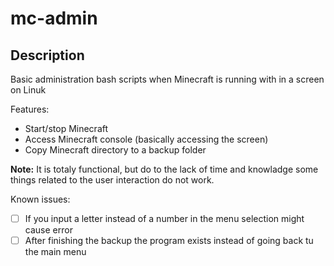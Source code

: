 # mc-admin

## Description
Basic administration bash scripts when Minecraft is running with in a screen on Linuk

Features:
* Start/stop Minecraft
* Access Minecraft console (basically accessing the screen)
* Copy Minecraft directory to a backup folder

**Note:** It is totaly functional, but do to the lack of time and knowladge some things related to the user interaction do not work.

Known issues:
- [ ] If you input a letter instead of a number in the menu selection might cause error
- [ ] After finishing the backup the program exists instead of going back tu the main menu
